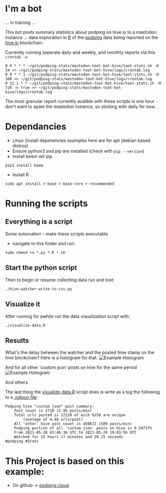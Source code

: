 # I'm a bot
... in training ...

This bot posts summary statistics about podping on hive.io to a mastodon instance ... data exploration in [R](https://cran.r-project.org/) of the [podping](podping.cloud) data being reported on the [hive.io](hive.io) blockchain. 

Currently running seperate daily and weekly, and monthly reports via this `crontab -e`
```
0 8 * * * ~/git/podping-stats/mastodon-toot-bot-hive/toot-stats.sh -H 24 >> ~/git/podping-stats/mastodon-toot-bot-hive/logs/crontab.log
0 9 * * 1 ~/git/podping-stats/mastodon-toot-bot-hive/toot-stats.sh -H 168 >> ~/git/podping-stats/mastodon-toot-bot-hive/logs/crontab.log
0 12 1 * * ~/git/podping-stats/mastodon-toot-bot-hive/toot-stats.sh -H 720 -n true >> ~/git/podping-stats/mastodon-toot-bot-hive/logs/crontab.log
```

The most granular report currently availble with these scripts is one hour - don't want to spam the mastodon instance, so sticking with daily for now...

# Dependancies
- Linux (install depenencies examples here are for apt (debian based distros)
- Ensure python3 and pip are installed (check with `pip --version`)
- Install beem wit pip
```
pip3 install beem
```
- Install R
```
sudo apt install r-base r-base-core r-recommended
```
# Running the scripts
## Everything is a script
Some automation - make these scripts executable
- navigate to this folder and run:
```
sudo chmod +x *.py *.R *.sh
```
## Start the python script
Then to begin or resume collecting data run and toot:
```
./hive-watcher-write-to-csv.py
```

## Visualize it
After running for awhile run the data visualization script with:
```
./visualize-data.R 
```

## Results
What's the delay between the watcher and the posted time stamp on the hive blockchain?
Here is a histogram for that.
![Example Histogram](stats/image-timestamp_delay_hist.png)

And for all other 'custom json' posts on hive for the same period
![Example Histogram](stats/image-timestamp_delay_hist-non-podping.png)

And others. 

The last thing the [visualize-data.R](visualize-data.R) script does is write as a log the following to a [.ndjson file](stats/summaryStats.ndjson):

```
Podping hive "custom json" post summary:
    Post count is 2710 (2.95 posts/min)
    Total urls posted is 12128 of wich 6258 are unique
        (average of 4.48 urls/post)
    All 'other' hive post count is 458672 (500 posts/min)
    Podping portion of all 'custom json' posts on hive is 0.58737%
    From 2021-05-20 03:46:36 UTC to 2021-05-20 19:03:56 UTC
    Watched for 15 hours 17 minutes and 20.15 seconds
#podping #Stats
```

# This Project is based on this example:
- On github -> [podping.cloud](https://github.com/Podcastindex-org/podping.cloud/tree/main/hive-watcher/examples/write-to-csv-analyze-with-R)
